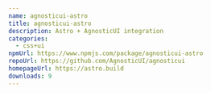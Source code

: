 ```yaml
---
name: agnosticui-astro
title: agnosticui-astro
description: Astro + AgnosticUI integration
categories:
  - css+ui
npmUrl: https://www.npmjs.com/package/agnosticui-astro
repoUrl: https://github.com/AgnosticUI/agnosticui
homepageUrl: https://astro.build
downloads: 9
---
```

